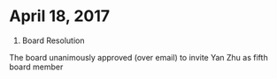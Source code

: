 April 18, 2017
==============================

1. Board Resolution

The board unanimously approved (over email) to invite Yan Zhu as fifth board member
